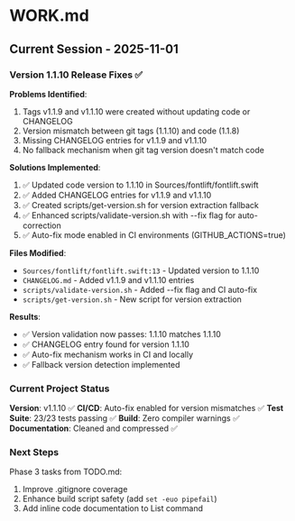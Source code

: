 # WORK.md
<!-- this_file: WORK.md -->

## Current Session - 2025-11-01

### Version 1.1.10 Release Fixes ✅

**Problems Identified**:
1. Tags v1.1.9 and v1.1.10 were created without updating code or CHANGELOG
2. Version mismatch between git tags (1.1.10) and code (1.1.8)
3. Missing CHANGELOG entries for v1.1.9 and v1.1.10
4. No fallback mechanism when git tag version doesn't match code

**Solutions Implemented**:
1. ✅ Updated code version to 1.1.10 in Sources/fontlift/fontlift.swift
2. ✅ Added CHANGELOG entries for v1.1.9 and v1.1.10
3. ✅ Created scripts/get-version.sh for version extraction fallback
4. ✅ Enhanced scripts/validate-version.sh with --fix flag for auto-correction
5. ✅ Auto-fix mode enabled in CI environments (GITHUB_ACTIONS=true)

**Files Modified**:
- `Sources/fontlift/fontlift.swift:13` - Updated version to 1.1.10
- `CHANGELOG.md` - Added v1.1.9 and v1.1.10 entries
- `scripts/validate-version.sh` - Added --fix flag and CI auto-fix
- `scripts/get-version.sh` - New script for version extraction

**Results**:
- ✅ Version validation now passes: 1.1.10 matches 1.1.10
- ✅ CHANGELOG entry found for version 1.1.10
- ✅ Auto-fix mechanism works in CI and locally
- ✅ Fallback version detection implemented

### Current Project Status

**Version**: v1.1.10 ✅
**CI/CD**: Auto-fix enabled for version mismatches ✅
**Test Suite**: 23/23 tests passing ✅
**Build**: Zero compiler warnings ✅
**Documentation**: Cleaned and compressed ✅

### Next Steps

Phase 3 tasks from TODO.md:
1. Improve .gitignore coverage
2. Enhance build script safety (add `set -euo pipefail`)
3. Add inline code documentation to List command
